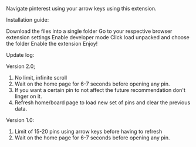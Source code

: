 Navigate pinterest using your arrow keys using this extension.

Installation guide:

Download the files into a single folder
Go to your respective browser extension settings 
Enable developer mode 
Click load unpacked and choose the folder 
Enable the extension 
Enjoy!

Update log:

Version 2.0;
1. No limit, infinite scroll
2. Wait on the home page for 6-7 seconds before opening any pin.
3. If you want a certain pin to not affect the future recommendation don't linger on it.
4. Refresh home/board page to load new set of pins and clear the previous data.

Version 1.0:

1. Limit of 15-20 pins using arrow keys before having to refresh
2. Wait on the home page for 6-7 seconds before opening any pin.
